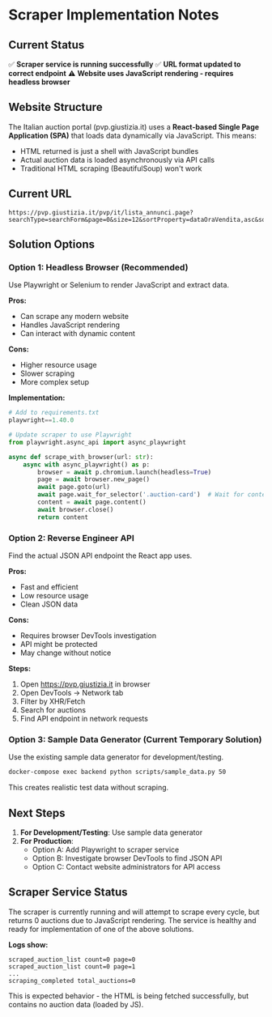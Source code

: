 # Scraper Implementation Notes

## Current Status

✅ **Scraper service is running successfully**
✅ **URL format updated to correct endpoint**
⚠️ **Website uses JavaScript rendering - requires headless browser**

## Website Structure

The Italian auction portal (pvp.giustizia.it) uses a **React-based Single Page Application (SPA)** that loads data dynamically via JavaScript. This means:

- HTML returned is just a shell with JavaScript bundles
- Actual auction data is loaded asynchronously via API calls
- Traditional HTML scraping (BeautifulSoup) won't work

## Current URL

```
https://pvp.giustizia.it/pvp/it/lista_annunci.page?searchType=searchForm&page=0&size=12&sortProperty=dataOraVendita,asc&sortAlpha=citta,asc&searchWith=Raggio%20d%27azione&codTipoLotto=IMMOBILI&raggioAzione=25
```

## Solution Options

### Option 1: Headless Browser (Recommended)
Use Playwright or Selenium to render JavaScript and extract data.

**Pros:**
- Can scrape any modern website
- Handles JavaScript rendering
- Can interact with dynamic content

**Cons:**
- Higher resource usage
- Slower scraping
- More complex setup

**Implementation:**
```python
# Add to requirements.txt
playwright==1.40.0

# Update scraper to use Playwright
from playwright.async_api import async_playwright

async def scrape_with_browser(url: str):
    async with async_playwright() as p:
        browser = await p.chromium.launch(headless=True)
        page = await browser.new_page()
        await page.goto(url)
        await page.wait_for_selector('.auction-card')  # Wait for content
        content = await page.content()
        await browser.close()
        return content
```

### Option 2: Reverse Engineer API
Find the actual JSON API endpoint the React app uses.

**Pros:**
- Fast and efficient
- Low resource usage
- Clean JSON data

**Cons:**
- Requires browser DevTools investigation
- API might be protected
- May change without notice

**Steps:**
1. Open https://pvp.giustizia.it in browser
2. Open DevTools → Network tab
3. Filter by XHR/Fetch
4. Search for auctions
5. Find API endpoint in network requests

### Option 3: Sample Data Generator (Current Temporary Solution)
Use the existing sample data generator for development/testing.

```bash
docker-compose exec backend python scripts/sample_data.py 50
```

This creates realistic test data without scraping.

## Next Steps

1. **For Development/Testing**: Use sample data generator
2. **For Production**: 
   - Option A: Add Playwright to scraper service
   - Option B: Investigate browser DevTools to find JSON API
   - Option C: Contact website administrators for API access

## Scraper Service Status

The scraper is currently running and will attempt to scrape every cycle, but returns 0 auctions due to JavaScript rendering. The service is healthy and ready for implementation of one of the above solutions.

**Logs show:**
```
scraped_auction_list count=0 page=0
scraped_auction_list count=0 page=1
...
scraping_completed total_auctions=0
```

This is expected behavior - the HTML is being fetched successfully, but contains no auction data (loaded by JS).

